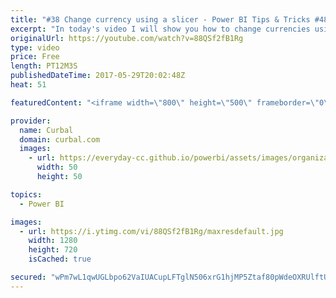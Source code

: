 ```yaml
---
title: "#38 Change currency using a slicer - Power BI Tips & Tricks #48"
excerpt: "In today's video I will show you how to change currencies using a slicer. The user will be able to convert sales to different currencies by choosing a currency from a slicer. The new measure that calculates the new values in the selected currency will be then formatted to the relevant currency.  To download"
originalUrl: https://youtube.com/watch?v=88QSf2fB1Rg
type: video
price: Free
length: PT12M3S
publishedDateTime: 2017-05-29T20:02:48Z
heat: 51

featuredContent: "<iframe width=\"800\" height=\"500\" frameborder=\"0\" src=\"https://www.youtube.com/embed/88QSf2fB1Rg\" allow=\"accelerometer; autoplay; encrypted-media; gyroscope; picture-in-picture\" allowfullscreen></iframe>"

provider:
  name: Curbal
  domain: curbal.com
  images:
    - url: https://everyday-cc.github.io/powerbi/assets/images/organizations/curbal.com-50x50.jpg
      width: 50
      height: 50

topics:
  - Power BI

images:
  - url: https://i.ytimg.com/vi/88QSf2fB1Rg/maxresdefault.jpg
    width: 1280
    height: 720
    isCached: true

secured: "wPm7wL1qwUGLbpo62VaIUACupLFTglN506xrG1hjMP5Ztaf80pWdeOXRUlftUn6dwtuKgwpYZ9ml+EozpgdjqzBDTKLRVYtpUYY3uPSW66X28wIzoV3tUJSSZF26siksDSjUQU8qOWzMn4kFm8wGdwp7/YYxOXJkTOVL+BgooUwtqKz91ctsg6RTZzsNn6i+dyF5kcmpQh1A+rFUX8J6iH+h+vNuYkYKNmVU7k4p1z0/AlYsUTDtzyU4DWfYttdaujQdP1ZXhMhyyL9HbEdDJVEEOZTE83KuKTwkIs21R9xd4pkszJMqMOP+q8TDA8Y/b5Hyih4VvYMhl6l9za0jQGyu8gQH7IujL/P27ZcLX/97GDpNwGZXnAXcyUpo3b4fDNIzpWNc08Gv4VNXSCTX5rvN71f0alv+GaCBY2/qb78=;GiOw2QQ4LPurIlBlUIlZnQ=="
---
```


